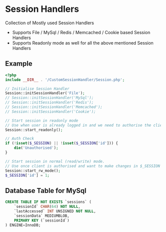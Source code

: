 # Session Handlers
Collection of Mostly used Session Handlers

- Supports File / MySql / Redis / Memcached / Cookie based Session Handlers
- Supports Readonly mode as well for all the above mentioned Session Handlers

## Example

```PHP
<?php
include __DIR__ . '/CustomSessionHandler/Session.php';

// Initialise Session Handler
Session::initSessionHandler('File');
// Session::initSessionHandler('MySql');
// Session::initSessionHandler('Redis');
// Session::initSessionHandler('Memcached');
// Session::initSessionHandler('Cookie');

// Start session in readonly mode
// Use when user is already logged in and we need to authorise the client cookie.
Session::start_readonly();

// Auth Check
if (!isset($_SESSION) || !isset($_SESSION['id'])) {
    die('Unauthorised');
}

// Start session in normal (read/write) mode.
// Use once client is authorised and want to make changes in $_SESSION
Session::start_rw_mode();
$_SESSION['id'] = 1;

```

## Database Table for MySql

```SQL
CREATE TABLE IF NOT EXISTS `sessions` (
    `sessionId` CHAR(64) NOT NULL,
    `lastAccessed` INT UNSIGNED NOT NULL,
    `sessionData` MEDIUMBLOB,
    PRIMARY KEY (`sessionId`)
) ENGINE=InnoDB;
```